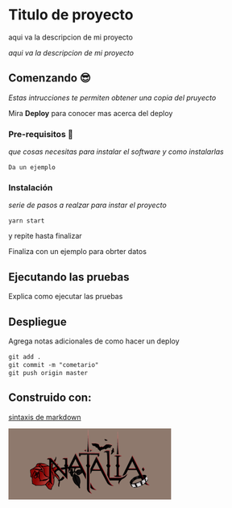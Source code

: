 # Titulo de proyecto

aqui va la descripcion de mi proyecto

_aqui va la descripcion de mi proyecto_ <!-- cursiva -->

## Comenzando 😎

_Estas intrucciones te permiten obtener una copia del pruyecto_

Mira **Deploy** para conocer mas acerca del deploy

### Pre-requisitos 📖

_que cosas necesitas para instalar el software y como instalarlas_
```
Da un ejemplo
```
### Instalación

_serie de pasos a realzar para instar el proyecto_

```
yarn start
```
y repite hasta finalizar

Finaliza con un ejemplo para obrter datos

## Ejecutando las pruebas

Explica como ejecutar las pruebas

## Despliegue

Agrega notas adicionales de como hacer un deploy

```
git add .
git commit -m "cometario"
git push origin master
```

## Construido con:
[sintaxis de markdown](https://markdown.es/sintaxis-markdown/)

![Nombre](./nat.png)